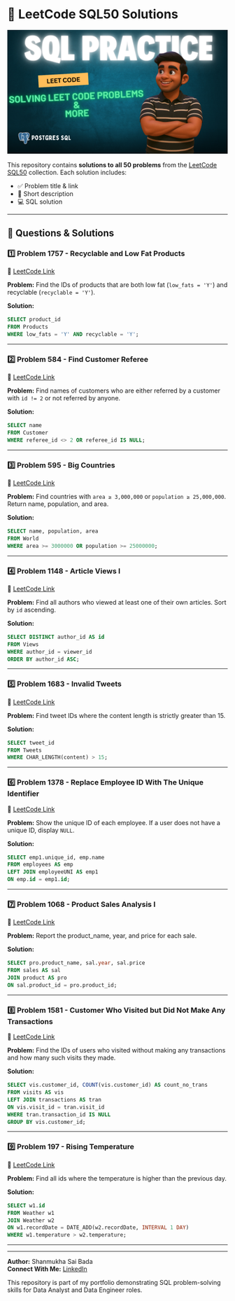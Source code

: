 # 🧠 LeetCode SQL50 Solutions

![SQL Logo](leetcodepic.png)

This repository contains **solutions to all 50 problems** from the [LeetCode SQL50](https://leetcode.com/studyplan/top-sql-50/) collection. Each solution includes:
- ✅ Problem title & link
- 📖 Short description
- 💻 SQL solution

---

## 📌 Questions & Solutions

### 1️⃣ Problem 1757 - Recyclable and Low Fat Products
🔗 [LeetCode Link](https://leetcode.com/problems/recyclable-and-low-fat-products/)

**Problem:** Find the IDs of products that are both low fat (`low_fats = 'Y'`) and recyclable (`recyclable = 'Y'`).

**Solution:**
```sql
SELECT product_id
FROM Products
WHERE low_fats = 'Y' AND recyclable = 'Y';
```
---

### 2️⃣ Problem 584 - Find Customer Referee
🔗 [LeetCode Link](https://leetcode.com/problems/find-customer-referee/)

**Problem:** Find names of customers who are either referred by a customer with `id != 2` or not referred by anyone.

**Solution:**
```sql
SELECT name
FROM Customer
WHERE referee_id <> 2 OR referee_id IS NULL;
```
---

### 3️⃣ Problem 595 - Big Countries
🔗 [LeetCode Link](https://leetcode.com/problems/big-countries/)

**Problem:** Find countries with `area ≥ 3,000,000` or `population ≥ 25,000,000`. Return name, population, and area.

**Solution:**
```sql
SELECT name, population, area
FROM World
WHERE area >= 3000000 OR population >= 25000000;
```
---

### 4️⃣ Problem 1148 - Article Views I
🔗 [LeetCode Link](https://leetcode.com/problems/article-views-i/)

**Problem:** Find all authors who viewed at least one of their own articles. Sort by `id` ascending.

**Solution:**
```sql
SELECT DISTINCT author_id AS id
FROM Views
WHERE author_id = viewer_id
ORDER BY author_id ASC;
```
---

### 5️⃣ Problem 1683 - Invalid Tweets
🔗 [LeetCode Link](https://leetcode.com/problems/invalid-tweets/)

**Problem:** Find tweet IDs where the content length is strictly greater than 15.

**Solution:**
```sql
SELECT tweet_id
FROM Tweets
WHERE CHAR_LENGTH(content) > 15;
```
---

### 6️⃣ Problem 1378 - Replace Employee ID With The Unique Identifier
🔗 [LeetCode Link](https://leetcode.com/problems/replace-employee-id-with-the-unique-identifier/)

**Problem:** Show the unique ID of each employee. If a user does not have a unique ID, display `NULL`.

**Solution:**
```sql
SELECT emp1.unique_id, emp.name
FROM employees AS emp
LEFT JOIN employeeUNI AS emp1
ON emp.id = emp1.id;
```
---

### 7️⃣ Problem 1068 - Product Sales Analysis I
🔗 [LeetCode Link](https://leetcode.com/problems/product-sales-analysis-i/)

**Problem:** Report the product_name, year, and price for each sale.

**Solution:**
```sql
SELECT pro.product_name, sal.year, sal.price
FROM sales AS sal
JOIN product AS pro
ON sal.product_id = pro.product_id;
```
---

### 8️⃣ Problem 1581 - Customer Who Visited but Did Not Make Any Transactions
🔗 [LeetCode Link](https://leetcode.com/problems/customer-who-visited-but-did-not-make-any-transactions/)

**Problem:** Find the IDs of users who visited without making any transactions and how many such visits they made.

**Solution:**
```sql
SELECT vis.customer_id, COUNT(vis.customer_id) AS count_no_trans
FROM visits AS vis
LEFT JOIN transactions AS tran
ON vis.visit_id = tran.visit_id
WHERE tran.transaction_id IS NULL
GROUP BY vis.customer_id;
```
---

### 9️⃣ Problem 197 - Rising Temperature
🔗 [LeetCode Link](https://leetcode.com/problems/rising-temperature/)

**Problem:** Find all ids where the temperature is higher than the previous day.

**Solution:**
```sql
SELECT w1.id
FROM Weather w1
JOIN Weather w2
ON w1.recordDate = DATE_ADD(w2.recordDate, INTERVAL 1 DAY)
WHERE w1.temperature > w2.temperature;
```
---

<!-- Continue with Problems 10-50 following same format -->

---

**Author:** Shanmukha Sai Bada  
**Connect With Me:** [LinkedIn](https://www.linkedin.com/in/shanmukhasai/)

This repository is part of my portfolio demonstrating SQL problem-solving skills for Data Analyst and Data Engineer roles.

